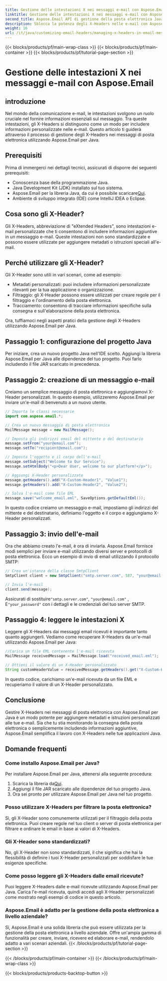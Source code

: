 ```yaml
---
title: Gestione delle intestazioni X nei messaggi e-mail con Aspose.Email
linktitle: Gestione delle intestazioni X nei messaggi e-mail con Aspose.Email
second_title: Aspose.Email API di gestione della posta elettronica Java
description: Sblocca la potenza degli X-Headers nelle e-mail con Aspose.Email per Java. Impara a gestire i metadati personalizzati e a migliorare l'elaborazione della posta elettronica.
weight: 16
url: /it/java/customizing-email-headers/managing-x-headers-in-email-messages/
---
```


{{< blocks/products/pf/main-wrap-class >}}
{{< blocks/products/pf/main-container >}}
{{< blocks/products/pf/tutorial-page-section >}}

# Gestione delle intestazioni X nei messaggi e-mail con Aspose.Email


## introduzione

Nel mondo della comunicazione e-mail, le intestazioni svolgono un ruolo cruciale nel fornire informazioni essenziali sul messaggio. Tra queste intestazioni, gli X-Headers si distinguono come un modo per includere informazioni personalizzate nelle e-mail. Questo articolo ti guiderà attraverso il processo di gestione degli X-Headers nei messaggi di posta elettronica utilizzando Aspose.Email per Java.

## Prerequisiti

Prima di immergerci nei dettagli tecnici, assicurati di disporre dei seguenti prerequisiti:

- Conoscenza base della programmazione Java.
- Java Development Kit (JDK) installato sul tuo sistema.
-  Aspose.Email per la libreria Java, da cui è possibile scaricare[Qui](https://releases.aspose.com/email/java/).
- Ambiente di sviluppo integrato (IDE) come IntelliJ IDEA o Eclipse.

## Cosa sono gli X-Header?

Gli X-Headers, abbreviazione di "eXtended Headers", sono intestazioni e-mail personalizzate che ti consentono di includere informazioni aggiuntive in un messaggio e-mail. Queste intestazioni non sono standardizzate e possono essere utilizzate per aggiungere metadati o istruzioni speciali all'e-mail.

## Perché utilizzare gli X-Header?

Gli X-Header sono utili in vari scenari, come ad esempio:

- Metadati personalizzati: puoi includere informazioni personalizzate rilevanti per la tua applicazione o organizzazione.
- Filtraggio: gli X-Header possono essere utilizzati per creare regole per il filtraggio e l'ordinamento della posta elettronica.
- Tracciamento: consentono di tracciare informazioni specifiche sulla consegna e sull'elaborazione della posta elettronica.

Ora, tuffiamoci negli aspetti pratici della gestione degli X-Headers utilizzando Aspose.Email per Java.

## Passaggio 1: configurazione del progetto Java

Per iniziare, crea un nuovo progetto Java nell'IDE scelto. Aggiungi la libreria Aspose.Email per Java alle dipendenze del tuo progetto. Puoi farlo includendo il file JAR scaricato in precedenza.

## Passaggio 2: creazione di un messaggio e-mail

Creiamo un semplice messaggio di posta elettronica e aggiungiamovi X-Header personalizzati. In questo esempio, utilizzeremo Aspose.Email per inviare un'e-mail di benvenuto a un nuovo utente.

```java
// Importa le classi necessarie
import com.aspose.email.*;

// Crea un nuovo messaggio di posta elettronica
MailMessage message = new MailMessage();

// Imposta gli indirizzi email del mittente e del destinatario
message.setFrom("your@email.com");
message.setTo("recipient@email.com");

// Imposta l'oggetto e il corpo dell'e-mail
message.setSubject("Welcome to Our Service");
message.setHtmlBody("<p>Dear User, welcome to our platform!</p>");

// Aggiungi X-Header personalizzate
message.getHeaders().add("X-Custom-Header1", "Value1");
message.getHeaders().add("X-Custom-Header2", "Value2");

// Salva l'e-mail come file EML
message.save("welcome_email.eml", SaveOptions.getDefaultEml());
```

In questo codice creiamo un messaggio e-mail, impostiamo gli indirizzi del mittente e del destinatario, definiamo l'oggetto e il corpo e aggiungiamo X-Header personalizzati.

## Passaggio 3: invio dell'e-mail

Ora che abbiamo creato l'e-mail, è ora di inviarla. Aspose.Email fornisce modi semplici per inviare e-mail utilizzando diversi server e protocolli di posta elettronica. Ecco un esempio di invio di email utilizzando il protocollo SMTP:

```java
// Crea un'istanza della classe SmtpClient
SmtpClient client = new SmtpClient("smtp.server.com", 587, "your@email.com", "your_password");

// Invia l'e-mail
client.send(message);
```

 Assicurati di sostituire`"smtp.server.com"`, `"your@email.com"` , E`"your_password"` con i dettagli e le credenziali del tuo server SMTP.

## Passaggio 4: leggere le intestazioni X

Leggere gli X-Headers dai messaggi email ricevuti è importante tanto quanto aggiungerli. Vediamo come recuperare X-Headers da un'e-mail utilizzando Aspose.Email per Java:

```java
//Carica un file EML contenente l'e-mail ricevuta
MailMessage receivedMessage = MailMessage.load("received_email.eml");

// Ottieni il valore di un X-Header personalizzato
String customHeaderValue = receivedMessage.getHeaders().get("X-Custom-Header1");
```

In questo codice, carichiamo un'e-mail ricevuta da un file EML e recuperiamo il valore di un X-Header personalizzato.

## Conclusione

Gestire X-Headers nei messaggi di posta elettronica con Aspose.Email per Java è un modo potente per aggiungere metadati e istruzioni personalizzati alle tue e-mail. Sia che tu stia monitorando la consegna della posta elettronica o semplicemente includendo informazioni aggiuntive, Aspose.Email semplifica il lavoro con X-Headers nelle tue applicazioni Java.

## Domande frequenti

### Come installo Aspose.Email per Java?

Per installare Aspose.Email per Java, attenersi alla seguente procedura:
1.  Scarica la libreria da[Qui](https://releases.aspose.com/email/java/).
2. Aggiungi il file JAR scaricato alle dipendenze del tuo progetto Java.
3. Ora sei pronto per utilizzare Aspose.Email per Java nel tuo progetto.

### Posso utilizzare X-Headers per filtrare la posta elettronica?

Sì, gli X-Header sono comunemente utilizzati per il filtraggio della posta elettronica. Puoi creare regole nel tuo client o server di posta elettronica per filtrare e ordinare le email in base ai valori di X-Headers.

### Gli X-Header sono standardizzati?

No, gli X-Header non sono standardizzati, il che significa che hai la flessibilità di definire i tuoi X-Header personalizzati per soddisfare le tue esigenze specifiche.

### Come posso leggere gli X-Headers dalle email ricevute?

Puoi leggere X-Headers dalle e-mail ricevute utilizzando Aspose.Email per Java. Carica l'e-mail ricevuta, quindi accedi agli X-Header personalizzati come mostrato negli esempi di codice in questo articolo.

### Aspose.Email è adatto per la gestione della posta elettronica a livello aziendale?

Sì, Aspose.Email è una solida libreria che può essere utilizzata per la gestione della posta elettronica a livello aziendale. Offre un'ampia gamma di funzionalità per creare, inviare, ricevere ed elaborare e-mail, rendendolo adatto a vari scenari aziendali.
{{< /blocks/products/pf/tutorial-page-section >}}

{{< /blocks/products/pf/main-container >}}
{{< /blocks/products/pf/main-wrap-class >}}

{{< blocks/products/products-backtop-button >}}
